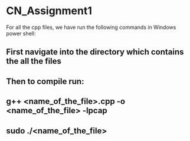 # CN_Assignment1
For all the cpp files, we have run the following commands in Windows power shell:
## First navigate into the directory which contains the all the files
## Then to compile run:
## g++ <name_of_the_file>.cpp -o <name_of_the_file> -lpcap
 ## sudo ./<name_of_the_file>
